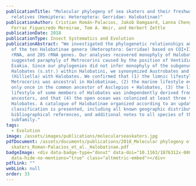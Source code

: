 ```yaml
---
publicationTitle: "Molecular phylogeny of sea skaters and their freshwater
  relatives (Hemiptera: Heteroptera: Gerridae: Halobatinae)"
publicationAuthor: Cristian Román-Palacios, Jakob Damgaard, Lanna Cheng, Felipe
  Ferraz Figueiredo Moreirae, Tom A. Weir, and Herbert Zettle
publicationDate: 2018
publicationType: Insect Systematics and Evolution
publicationAbstract: "We investigated the phylogenetic relationships among seven
  of the ten Halobatinae genera (Heteroptera: Gerridae) based on COI+II, 16S
  rRNA, and 28S rRNA genes. Our analyses recovered monophyly of Halobatinae, and
  suggested paraphyly of Metrocorini caused by the position of Ventidius and
  Esakia. Since our phylogenies did not infer monophyly of the subgenus
  Halobates (s.str.) within Halobatini, we synonymized Austrobates and Halobates
  (Hilliella) with Halobates. We confirmed that (1) the limnic lifestyle of
  Metrocorini was ancestral in Halobatinae, (2) the marine lifestyle evolved
  only once in the common ancestor of Asclepios + Halobates, (3) the limnic
  lifestyle of some members of Halobates was independently derived from marine
  ancestors, and that (4) the open ocean was colonized at least three times in
  Halobates. A catalogue of Halobatinae organized according to an updated
  classification is presented, including all known geographic distributions,
  bibliographical references, and additional notes to all species of the
  subfamily."
tags:
  - Evolution
image: /assets/images/publications/molecularseaskaters.jpg
pdfDocument: /assets/documents/publications/2018_Molecular phylogeny of sea
  skaters_Roman-Palacios_et_al._Halobatinae.pdf
badgeImage: <div data-badge-type="donut" data-doi="10.1163/1876312x-00002197"
  data-hide-no-mentions="true" class="altmetric-embed"></div>
pdfLink: ""
webLink: null
order: 33
---
```

